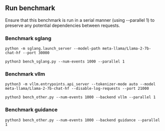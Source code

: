 ## Run benchmark

Ensure that this benchmark is run in a serial manner (using --parallel 1) to preserve any potential dependencies between requests.

### Benchmark sglang
```
python -m sglang.launch_server --model-path meta-llama/Llama-2-7b-chat-hf --port 30000
```

```
python3 bench_sglang.py --num-events 1000 --parallel 1
```

### Benchmark vllm
```
python3 -m vllm.entrypoints.api_server --tokenizer-mode auto --model meta-llama/Llama-2-7b-chat-hf --disable-log-requests --port 21000
```

```
python3 bench_other.py --num-events 1000 --backend vllm --parallel 1
```

### Benchmark guidance
```
python3 bench_other.py --num-events 1000 --backend guidance --parallel 1
```
